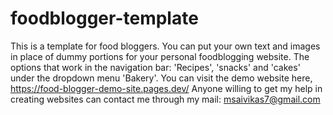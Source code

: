 # foodblogger-template

This is a template for food bloggers. 
You can put your own text and images in place of dummy portions for your personal foodblogging website.
The options that work in the navigation bar: 'Recipes', 'snacks' and 'cakes' under the dropdown menu 'Bakery'.
You can visit the demo website here, https://food-blogger-demo-site.pages.dev/ 
Anyone willing to get my help in creating websites can contact me through my mail: msaivikas7@gmail.com
